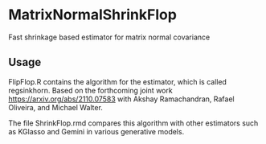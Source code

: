 # MatrixNormalShrinkFlop
Fast shrinkage based estimator for matrix normal covariance

## Usage 

FlipFlop.R contains the algorithm for the estimator, which is called regsinkhorn. Based on the forthcoming joint work https://arxiv.org/abs/2110.07583 with Akshay Ramachandran, Rafael Oliveira, and Michael Walter.

The file ShrinkFlop.rmd compares this algorithm with other estimators such as KGlasso and Gemini in various generative models.
